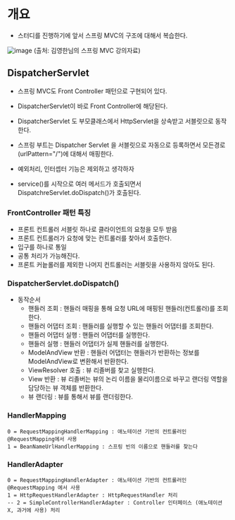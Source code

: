 # 개요 
- 스터디를 진행하기에 앞서 스프링 MVC의 구조에 대해서 복습한다. 

![image](https://user-images.githubusercontent.com/24216471/185538922-43904dd6-acdd-42c3-a4e0-fc0e93c54e49.png)
(출처: 김영한님의 스프링 MVC 강의자료) 

## DispatcherServlet 
- 스프링 MVC도 Front Controller 패턴으로 구현되어 있다. 
- DispatcherServlet이 바로 Front Controller에 해당된다. 

- DispatcherServlet 도 부모클래스에서 HttpServlet을 상속받고 서블릿으로 동작한다. 
- 스프링 부트는 Dispatcher Servlet 을 서블릿으로 자동으로 등록하면서 모든경로(urlPattern="/")에 대해서 매핑한다. 

- 예외처리, 인터셉터 기능은 제외하고 생각하자
- service()를 시작으로 여러 메서드가 호출되면서 DispatchreServlet.doDispatch()가 호출된다. 

### FrontController 패턴 특징
- 프론트 컨트롤러 서블릿 하나로 클라이언트의 요청을 모두 받음
- 프론트 컨트롤러가 요청에 맞는 컨트롤러를 찾아서 호출한다.
- 입구를 하나로 통일
- 공통 처리가 가능해진다. 
- 프론트 커늩롤러를 제외한 나머지 컨트롤러는 서블릿을 사용하지 않아도 된다. 

### DispatcherServlet.doDispatch() 
- 동작순서
  - 핸들러 조회 : 핸들러 매핑을 통해 요청 URL에 매핑된 핸들러(컨트롤러)를 조회한다.
  - 핸들러 어댑터 조회 : 핸들러를 실행할 수 있는 핸들러 어댑터를 조회한다.
  - 핸들러 어댑터 실행 : 핸들러 어댑터를 실행한다. 
  - 핸들러 실행 : 핸들러 어댑터가 실제 핸들러를 실행한다. 
  - ModelAndView 반환 : 핸들러 어댑터는 핸들러가 반환하는 정보를 ModelAndView로 변환해서 반환한다.
  - ViewResolver 호출 : 뷰 리졸버를 찾고 실행한다. 
  - View 반환 : 뷰 리졸버는 뷰의 논리 이름을 물리이름으로 바꾸고 랜더링 역할을 담당하는 뷰 객체를 반환한다. 
  - 뷰 랜더링 : 뷰를 통해서 뷰를 랜더링한다.


### HandlerMapping
```
0 = RequestMappingHandlerMapping : 애노테이션 기반의 컨트롤러인 @RequestMapping에서 사용
1 = BeanNameUrlHandlerMapping : 스프링 빈의 이름으로 핸들러를 찾는다
```

### HandlerAdapter
```
0 = RequestMappingHandlerAdapter : 애노테이션 기반의 컨트롤러인 @RequestMapping 에서 사용 
1 = HttpRequestHandlerAdapter : HttpRequestHandler 처리 
-- 2 = SimpleControllerHandlerAdapter : Controller 인터페이스 (애노테이션 X, 과거에 사용) 처리 
```
